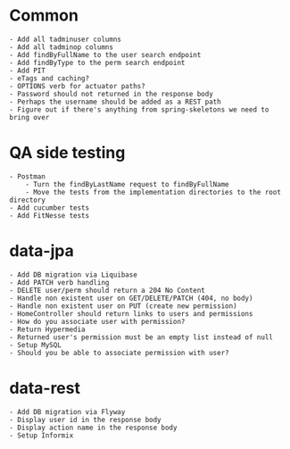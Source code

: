 # Common
    - Add all tadminuser columns
    - Add all tadminop columns
    - Add findByFullName to the user search endpoint
    - Add findByType to the perm search endpoint
    - Add PIT
    - eTags and caching?
    - OPTIONS verb for actuator paths?
    - Password should not returned in the response body
    - Perhaps the username should be added as a REST path
    - Figure out if there's anything from spring-skeletons we need to bring over

# QA side testing
    - Postman
        - Turn the findByLastName request to findByFullName
        - Move the tests from the implementation directories to the root directory
    - Add cucumber tests
    - Add FitNesse tests

# data-jpa
    - Add DB migration via Liquibase
    - Add PATCH verb handling
    - DELETE user/perm should return a 204 No Content
    - Handle non existent user on GET/DELETE/PATCH (404, no body)
    - Handle non existent user on PUT (create new permission)
    - HomeController should return links to users and permissions
    - How do you associate user with permission?
    - Return Hypermedia
    - Returned user's permission must be an empty list instead of null
    - Setup MySQL
    - Should you be able to associate permission with user?

# data-rest
    - Add DB migration via Flyway
    - Display user id in the response body
    - Display action name in the response body
    - Setup Informix
